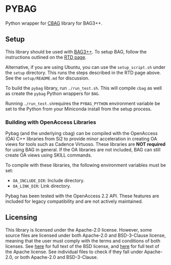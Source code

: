 # PYBAG

Python wrapper for [CBAG](https://github.com/ucb-art/cbag) library for BAG3++.

## Setup

This library should be used with [BAG3++](https://github.com/ucb-art/bag). To setup BAG, follow the instructions outlined on the [RTD page](https://bag3-readthedocs.readthedocs.io/en/latest/dependencies/).

Alternative, if you are using Ubuntu, you can use the `setup_script.sh` under the `setup` directory. This runs the steps described in the RTD page above. See the `setup/README.md` for discussion.

To build the `pybag` library, run `./run_test.sh`. This will compile `cbag` as well as create the `pybag` Python wrappers for `BAG`.

Running `./run_test.sh`requires the `PYBAG_PYTHON` environment variable be set to the Python from your Miniconda install from the setup process.

### Building with OpenAccess Libraries

Pybag (and the underlying cbag) can be compiled with the OpenAccess (OA) C++ libraries from Si2 to provide minor acceleration in creating OA views for tools such as Cadence Virtuoso. These libraries are **NOT required** for using BAG in general. If the OA libraries are not included, BAG can still create OA views using SKILL commands.

To compile with these libraries, the following environment variables must be set:
- `OA_INCLUDE_DIR`: Include directory.
- `OA_LINK_DIR`: Link directory.

Pybag has been tested with the OpenAccess 2.2 API. These features are included for legacy compatibility and are not actively maintained.

## Licensing

This library is licensed under the Apache-2.0 license.  However, some source files are licensed
under both Apache-2.0 and BSD-3-Clause license, meaning that the user must comply with the
terms and conditions of both licenses.  See [here](LICENSE.BSD-3-Clause) for full text of the
BSD license, and [here](LICENSE.Apache-2.0) for full text of the Apache license.  See individual
files to check if they fall under Apache-2.0, or both Apache-2.0 and BSD-3-Clause.
